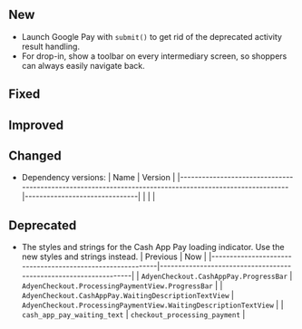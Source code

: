 [//]: # (This file will be used for the release notes on GitHub when publishing.)
[//]: # (Types of changes: `Breaking changes` `New` `Fixed` `Improved` `Changed` `Deprecated` `Removed`)
[//]: # (Example:)
[//]: # (## New)
[//]: # ( - New payment method)
[//]: # (## Changed)
[//]: # ( - DropIn service's package changed from `com.adyen.dropin` to `com.adyen.dropin.services`)
[//]: # (## Deprecated)
[//]: # ( - Configurations public constructor are deprecated, please use each Configuration's builder to make a Configuration object)

## New
- Launch Google Pay with `submit()` to get rid of the deprecated activity result handling.
- For drop-in, show a toolbar on every intermediary screen, so shoppers can always easily navigate back.

## Fixed

## Improved

## Changed
- Dependency versions:
  | Name                                                                                                   | Version                       |
  |--------------------------------------------------------------------------------------------------------|-------------------------------|
  |                           |                     |

## Deprecated
- The styles and strings for the Cash App Pay loading indicator. Use the new styles and strings instead.
| Previous                                                  | Now                                                              |
|-----------------------------------------------------------|------------------------------------------------------------------|
| `AdyenCheckout.CashAppPay.ProgressBar`                    | `AdyenCheckout.ProcessingPaymentView.ProgressBar`                |
| `AdyenCheckout.CashAppPay.WaitingDescriptionTextView`     | `AdyenCheckout.ProcessingPaymentView.WaitingDescriptionTextView` |
| `cash_app_pay_waiting_text`                               | `checkout_processing_payment` |
